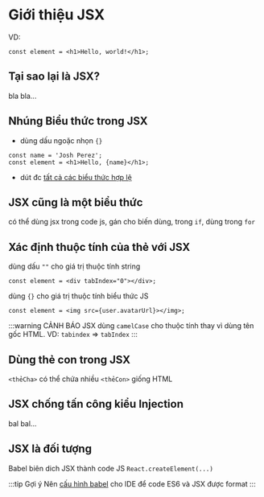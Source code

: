 # Giới thiệu JSX

VD:
```tsx
const element = <h1>Hello, world!</h1>;
```

## Tại sao lại là JSX?
bla bla...

## Nhúng Biểu thức trong JSX

- dùng dấu ngoặc nhọn `{}`
```tsx
const name = 'Josh Perez';
const element = <h1>Hello, {name}</h1>;
```
- dút đc [tất cả các biểu thức hợp lệ](https://developer.mozilla.org/en-US/docs/Web/JavaScript/Guide/Expressions_and_Operators#Expressions)

## JSX cũng là một biểu thức

có thể dùng jsx trong code js, gán cho biến dùng, trong `if`, dùng trong `for`

## Xác định thuộc tính của thẻ với JSX

dùng dấu `""` cho giá trị thuộc tính string
```tsx
const element = <div tabIndex="0"></div>;
```
dùng `{}` cho giá trị thuộc tính biểu thức JS
```tsx
const element = <img src={user.avatarUrl}></img>;
```
:::warning CẢNH BÁO
JSX dùng `camelCase` cho thuộc tính thay vì dùng tên gốc HTML.
VD: `tabindex` => `tabIndex`
:::
## Dùng thẻ con trong JSX
`<thẻCha>` có thể chứa nhiều `<thẻCon>` giống HTML

## JSX chống tấn công kiểu Injection
bal bal...

## JSX là đối tượng
Babel biên dich JSX thành code JS `React.createElement(...)`

:::tip Gợi ý
Nên [cấu hình babel](https://babeljs.io/docs/en/next/editors) cho IDE để code ES6 và JSX được format
:::
